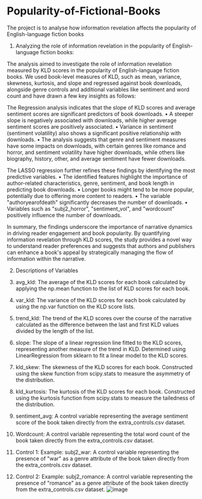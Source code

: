 # Popularity-of-Fictional-Books
The project is to analyse how information revelation affects the popularity of English-language fiction books

1.	Analyzing the role of information revelation in the popularity of English-language fiction books:

The analysis aimed to investigate the role of information revelation measured by KLD scores in the popularity of English-language fiction books. We used book-level measures of KLD, such as mean, variance, skewness, kurtosis, and slope and regressed against book downloads, alongside genre controls and additional variables like sentiment and word count and have drawn a few key insights as follows: 

The Regression analysis indicates that the slope of KLD scores and average sentiment scores are significant predictors of book downloads. 
•	A steeper slope is negatively associated with downloads, while higher average sentiment scores are positively associated. 
•	Variance in sentiment (sentiment volatility) also shows a significant positive relationship with downloads. 
•	The analysis suggests that genre and sentiment measures have some impacts on downloads, with certain genres like romance and horror, and sentiment volatility have higher downloads, while others like biography, history, other, and average sentiment have fewer downloads.

The LASSO regression further refines these findings by identifying the most predictive variables. 
•	The identified features highlight the importance of author-related characteristics, genre, sentiment, and book length in predicting book downloads.
•	Longer books might tend to be more popular, potentially due to offering more content to readers. 
•	The variable "authoryearofdeath" significantly decreases the number of downloads.
•	Variables such as "subj2_horror", "sentiment_vol", and "wordcount" positively influence the number of downloads.

In summary, the findings underscore the importance of narrative dynamics in driving reader engagement and book popularity. By quantifying information revelation through KLD scores, the study provides a novel way to understand reader preferences and suggests that authors and publishers can enhance a book's appeal by strategically managing the flow of information within the narrative.

2. Descriptions of Variables

1.	avg_kld: The average of the KLD scores for each book calculated by applying the np.mean function to the list of KLD scores for each book.

2.	var_kld: The variance of the KLD scores for each book calculated by using the np.var function on the KLD score lists.

3.	trend_kld: The trend of the KLD scores over the course of the narrative calculated as the difference between the last and first KLD values divided by the length of the list.

4.	slope: The slope of a linear regression line fitted to the KLD scores, representing another measure of the trend in KLD. Determined using LinearRegression from sklearn to fit a linear model to the KLD scores.

5.	kld_skew: The skewness of the KLD scores for each book. Constructed using the skew function from scipy.stats to measure the asymmetry of the distribution.

6.	kld_kurtosis: The kurtosis of the KLD scores for each book. Constructed using the kurtosis function from scipy.stats to measure the tailedness of the distribution.

7.	sentiment_avg: A control variable representing the average sentiment score of the book taken directly from the extra_controls.csv dataset.

8.	Wordcount: A control variable representing the total word count of the book taken directly from the extra_controls.csv dataset.

9.	Control 1: Example: subj2_war: A control variable representing the presence of "war" as a genre attribute of the book taken directly from the extra_controls.csv dataset.

10.	Control 2: Example: subj2_romance: A control variable representing the presence of "romance" as a genre attribute of the book taken directly from the extra_controls.csv dataset.
![image](https://github.com/user-attachments/assets/bf8bc503-fc7d-47e4-abff-f935e089cc4f)
